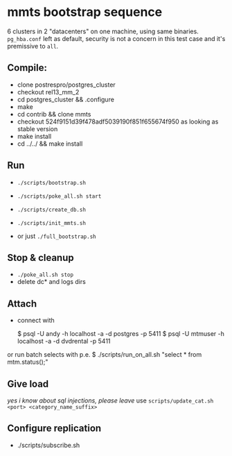 # mmts bootstrap sequence

6 clusters in 2 "datacenters" on one machine, using same binaries.  
`pg_hba.conf` left as default, security is not a concern in this test case and it's premissive to `all`.

## Compile:
* clone postrespro/postgres_cluster
* checkout rel13_mm_2
* cd postgres_cluster && .configure
* make
* cd contrib && clone mmts 
* checkout 524f9151d39f478adf5039190f851f655674f950 as looking as stable version
* make install
* cd ../../ && make install

## Run
* `./scripts/bootstrap.sh`
* `./scripts/poke_all.sh start`
* `./scripts/create_db.sh`
* `./scripts/init_mmts.sh`

* or just `./full_bootstrap.sh`

## Stop & cleanup
* `./poke_all.sh stop` 
* delete dc\* and logs dirs

## Attach 
* connect with

    $ psql -U andy -h localhost -a -d postgres -p 5411
    $ psql -U mtmuser -h localhost -a -d dvdrental -p 5411

or run batch selects with p.e.
    $ ./scripts/run_on_all.sh "select * from mtm.status();"

## Give load

*yes i know about sql injections, please leave*
use `scripts/update_cat.sh <port> <category_name_suffix>` 

## Configure replication
* ./scripts/subscribe.sh <publisher port> <subscriber port>
